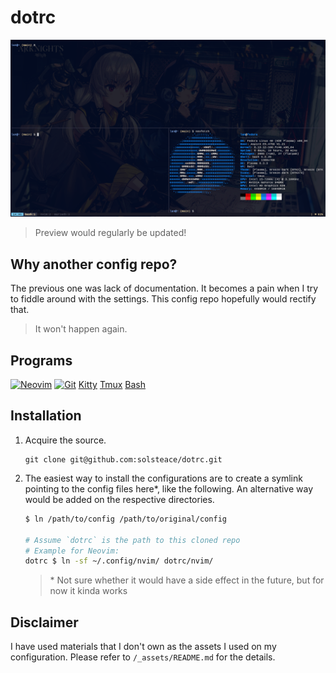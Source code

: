 # dotrc

![Preview](./_assets/_preview.png)

> Preview would regularly be updated!

## Why another config repo?

The previous one was lack of documentation. It becomes a pain when I try to fiddle around with the settings. This config repo hopefully would rectify that.

> It won't happen again.

## Programs

[![Neovim](https://img.shields.io/badge/NeoVim-%2357A143.svg?&style=for-the-badge&logo=neovim&logoColor=white)](./nvim/)
[![Git](https://img.shields.io/badge/git-%23F05033.svg?style=for-the-badge&logo=git&logoColor=white)](./git/)
[Kitty](./kitty/)
[Tmux](./tmux/)
[Bash](./bash/)

## Installation

1. Acquire the source.
    ```
    git clone git@github.com:solsteace/dotrc.git
    ```

2. The easiest way to install the configurations are to create a symlink pointing to the config files here\*, like the following. An alternative way would be added on the respective directories.

    ``` bash
    $ ln /path/to/config /path/to/original/config

    # Assume `dotrc` is the path to this cloned repo
    # Example for Neovim:
    dotrc $ ln -sf ~/.config/nvim/ dotrc/nvim/
    ```

    > \* Not sure whether it would have a side effect in the future, but for now it kinda works

## Disclaimer

I have used materials that I don't own as the assets I used on my configuration. Please refer to `/_assets/README.md` for the details.
